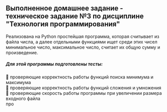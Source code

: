 ## Выполненное домашнее задание - техническое задание №3 по дисциплине "Технология программирования"
Реализована на Python простейшая программа, которая считывает из файла числа, а далее отдельными функциями ищет среди этих чисел минимальное число, максимальное число, считает их общую сумму и произведение.     
     
##### Для этой программы подготовлены тесты:    
:black_square_button: проверяющие корректность работы функций поиска минимума и максимума    
:black_square_button: проверяющие корректность работы функций сложения и умножения    
:black_square_button: проверяющие скорость работы программы при увеличении размера входного файла    
про

